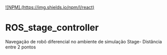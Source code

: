 [![NPM].(https://img.shields.io/npm/l/react)](https://github.com/adirpedroso/ROS_stage_controller/blob/main/LICENSE)
# ROS_stage_controller
Navegação de robô diferencial no ambiente de simulação Stage- Distância entre 2 pontos
